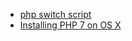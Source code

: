- [php switch script](https://github.com/sgotre/sphp-osx/blob/master/sphp)
- [Installing PHP 7 on OS X](http://w3bsmart.blogspot.com/2015/08/installing-php-7-on-os-x-yosemite.html)
